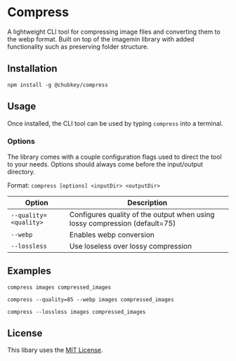 # Compress
A lightweight CLI tool for compressing image files and converting them to the webp format. Built on top of the imagemin library with added functionality such as preserving folder structure.

## Installation

```npm install -g @chubkey/compress```

## Usage

Once installed, the CLI tool can be used by typing ```compress``` into a terminal.

### Options

The library comes with a couple configuration flags used to direct the tool to your needs. Options should always come before the input/output directory.

Format: ```compress [options] <inputDir> <outputDir>```

| Option | Description |
| --- | --- |
| ```--quality=<quality>``` | Configures quality of the output when using lossy compression (default=75) |
| ```--webp``` | Enables webp conversion |
| ```--lossless``` | Use loseless over lossy compression |
## Examples

```compress images compressed_images```

```compress --quality=85 --webp images compressed_images```

```compress --lossless images compressed_images```

## License

This libary uses the [MIT License](https://github.com/chubkey3/compress/blob/master/LICENSE).
